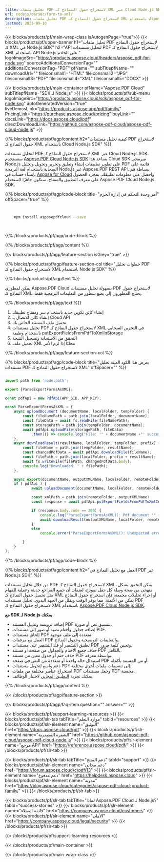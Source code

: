 ```yaml
---
title: تحليل ملفات PDF لاستخراج حقول النماذج كـ XML عبر Cloud Node.js SDK
url: nodejs/parser/form-to-xml/
description: تحليل ملفات PDF لاستخراج حقول النماذج كـ XML باستخدام Aspose.PDF Cloud SDK لـ Node.js. تحسين إمكانية الاكتشاف والفهرسة.
lastmod: 2025-09-10
---
```


{{< blocks/products/pf/main-wrap-class isAutogenPage="true">}}
{{< blocks/products/pf/upper-banner h1="تحليل ملفات PDF لاستخراج حقول النماذج كـ XML في Node.js SDK" h2="API لتحليل مستندات PDF لاستخراج حقول النماذج كـ XML باستخدام API Node.js على الخادم." logoImageSrc="https://products.aspose.cloud/headers/aspose_pdf-for-node.svg" sourceAdditionalConversionTag="" additionalConversionTag="PDF" pfName="" subTitlepfName="" downloadUrl="" fileiconsmall1="HTML" fileiconsmall2="JPG" fileiconsmall3="PDF" fileiconsmall4="XML" fileiconsmall5="DOCX" >}}

{{< blocks/products/pf/main-container pfName="Aspose.PDF Cloud" subTitlepfName="SDK لـ Node.js" >}}
{{< blocks/products/pf/sub-menu logoImageSrc="https://products.aspose.cloud/sdk/aspose_pdf-for-node.svg"
autoGeneratedVersion="true"
liveDemosLink="https://products.aspose.app/pdf/family/" PricingLink="https://purchase.aspose.cloud/pricing" buyLink="" docsLink="https://docs.aspose.cloud/pdf"  directDownloadLink="https://github.com/aspose-pdf-cloud/aspose-pdf-cloud-node.js" >}}

{{% blocks/products/pf/agp/content h2="كيفية تحليل مستندات PDF لاستخراج حقول النماذج كـ XML باستخدام Cloud Node.js SDK" %}}

لتحليل مستندات PDF لاستخراج حقول النماذج كـ XML عبر Cloud Node.js SDK، سنستخدم
[Aspose.PDF Cloud Node.js SDK](https://products.aspose.cloud/pdf/nodejs/)
يساعد هذا Cloud SDK مبرمجي Node.js على تطوير تطبيقات إنشاء وتعليق وتحرير وتحويل وتحليل PDF قائمة على السحابة باستخدام لغة البرمجة Node.js عبر Aspose.PDF REST API. ببساطة قم بإنشاء حساب في [Aspose for Cloud](https://dashboard.aspose.cloud/#/apps) واحصل على معلومات تطبيقك. بمجرد الحصول على معرف التطبيق والمفتاح، ستكون جاهزًا لاستخدام Aspose.PDF Cloud Node.js SDK.

{{% blocks/products/pf/agp/code-block title="أمر وحدة التحكم في إدارة الحزم" offSpacer="true" %}}

```bash

     
    npm install asposepdfcloud --save
     
     

```

{{% /blocks/products/pf/agp/code-block %}}

{{% /blocks/products/pf/agp/content %}}

{{< blocks/products/pf/agp/feature-section isGrey="true" >}}

{{% blocks/products/pf/agp/feature-section-col title="خطوات تحليل PDF لاستخراج حقول النماذج كـ XML باستخدام Node.js SDK" %}}

{{% blocks/products/pf/agp/text %}}

يمكن لمطوري Aspose.PDF Cloud بسهولة تحليل مستندات PDF لاستخراج حقول النماذج كـ XML. يحتاج المطورون إلى بضع سطور من التعليمات البرمجية فقط.

{{% /blocks/products/pf/agp/text %}}

1. إنشاء كائن تكوين جديد باستخدام سر ومفتاح تطبيقك
1. إنشاء كائن للاتصال بـ Cloud API
1. تحميل ملف المستند الخاص بك
1. تحليل مستندات PDF لاستخراج حقول النماذج كـ XML في التخزين السحابي باستخدام وظيفة putExportFieldsFromPdfToXmlInStorage
1. التحقق من الاستجابة وتسجيل النتيجة
1. تحميل ملف XNL محليًا إذا لزم الأمر

{{% /blocks/products/pf/agp/feature-section-col %}}

{{% blocks/products/pf/agp/code-block title="يعرض هذا الكود العينة تحليل مستندات PDF لاستخراج حقول النماذج كـ XML" offSpacer="" %}}

```js

import path from 'node:path';

export {ParseExportFormsAsXML};

const pdfApi = new PdfApi(APP_SID, APP_KEY);

const ParseExportFormsAsXML = {
    async uploadDocument (documentName, localFolder, tempFolder) {
        const fileNamePath = path.join(localFolder, documentName);
        const fileData = await fs.readFile(fileNamePath);
        const storagePath = path.join(tempFolder, documentName);
        await pdfApi.uploadFile(storagePath, fileData)
            .then(() => console.log("File: '" + documentName +"' successfully uploaded."));
    },
    async downloadResult(resultName, localFolder, tempFolder, prefix) {
        const fileName = path.join(tempFolder, resultName);
        const changedPdfData = await pdfApi.downloadFile(fileName);
        const filePath = path.join(localFolder, prefix + resultName);
        await fs.writeFile(filePath, changedPdfData.body);
        console.log("Downloaded: " + filePath);
    },

    async export(documentName, outputXMLName, localFolder, remoteFolder) {
	if ( pdfApi ) {
            await uploadDocument(documentName, localFolder, remoteFolder);

            const xmlPath = path.join(remoteFolder, outputXMLName)
            const response = await pdfApi.putExportFieldsFromPdfToXmlInStorage( documentName, xmlPath, null, remoteFolder );

            if (response.body.code == 200) {
                console.log("ParseExportFormsAsXML(): Pdf document '" + documentName + "' form fields successfully exported to '" + outputXMLName + "' file!");
                await downloadResult(outputXMLName, localFolder, remoteFolder, "");
            }
            else
                console.error("ParseExportFormsAsXML(): Unexpected error!") 

        }
    }
};
```

{{% /blocks/products/pf/agp/code-block %}}

{{% blocks/products/pf/agp/content h2="العمل مع تحليل النماذج في PDF عبر Node.js SDK" %}}

من خلال تحليل مستندات PDF لاستخراج حقول النماذج كـ XML، يمكن التحقق بشكل منهجي من صحة وصلة كل حقل نموذج، لضمان أن جميع المراجع حديثة وعملية.​ للمهام مثل تحميل حقول النماذج كـ XML أو إجراء تحليلات مجمعة، فإن استخراج حقول النماذج يمكن من الأتمتة، مما يوفر الوقت ويقلل من الجهد اليدوي.
تحليل مستندات PDF لاستخراج حقول النماذج كـ XML باستخدام [Aspose.PDF Cloud Node.js SDK](https://products.aspose.cloud/pdf/nodejs/).

**مع SDK لـ Node.js يمكنك**

+ إضافة ترويسة وتذييل المستند PDF بتنسيق نص أو صورة.
+ إضافة جداول وأختام نصية أو صور إلى مستندات PDF.
+ إلحاق مستندات PDF متعددة إلى ملف موجود.
+ العمل مع مرفقات PDF والتعليقات التوضيحية وحقول النماذج.
+ تطبيق التشفير أو فك التشفير على مستندات PDF وتعيين كلمة مرور.
+ حذف جميع الأختام والجداول من صفحة أو مستند PDF بالكامل.
+ حذف ختم أو جدول معين من مستند PDF بواسطة معرفه.
+ استبدال حالة واحدة أو متعددة من النص في صفحة PDF أو من المستند بأكمله.
+ دعم واسع لتحويل مستندات PDF إلى تنسيقات ملفات أخرى مختلفة.
+ استخراج عناصر مختلفة من ملفات PDF وجعل مستندات PDF محسنة.
+ يمكنك تجربة [التطبيق المجاني](https://products.aspose.app/pdf/) لاختبار الوظائف.

{{% /blocks/products/pf/agp/content %}}

{{< /blocks/products/pf/agp/feature-section >}}

{{< blocks/products/pf/agp/faq-item question="" answer="" >}}

{{< blocks/products/pf/support-learning-resources >}}
{{< blocks/products/pf/slr-tab tabTitle="موارد التعلم" tabId="resources" >}}
{{< blocks/products/pf/slr-element name="التوثيق" href="https://docs.aspose.cloud/pdf" >}}
{{< blocks/products/pf/slr-element name="الشفرة المصدرية" href="https://github.com/aspose-pdf-cloud/aspose-pdf-cloud-node.js" >}}
{{< blocks/products/pf/slr-element name="مرجع API" href="https://reference.aspose.cloud/pdf/" >}}
{{< /blocks/products/pf/slr-tab >}}

{{< blocks/products/pf/slr-tab tabTitle="دعم المنتج" tabId="support" >}}
{{< blocks/products/pf/slr-element name="دعم مجاني" href="https://forum.aspose.cloud/c/pdf/13" >}}
{{< blocks/products/pf/slr-element name="دعم مدفوع" href="https://helpdesk.aspose.cloud" >}}
{{< blocks/products/pf/slr-element name="مدونة" href="https://blog.aspose.cloud/categories/aspose.pdf-cloud-product-family/" >}}
{{< /blocks/products/pf/slr-tab >}}

{{< blocks/products/pf/slr-tab tabTitle="لماذا Aspose.PDF Cloud لـ Node.js؟" tabId="success-stories" >}}
{{< blocks/products/pf/slr-element name="قائمة العملاء" href="https://company.aspose.cloud/customers" >}}
{{< blocks/products/pf/slr-element name="الأمان" href="https://company.aspose.cloud/legal/security" >}}
{{< /blocks/products/pf/slr-tab >}}

{{< /blocks/products/pf/support-learning-resources >}}

{{< /blocks/products/pf/main-container >}}

{{< /blocks/products/pf/main-wrap-class >}}



